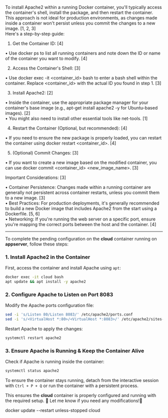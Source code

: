 To install Apache2 within a running Docker container, you'll typically access the container's shell, install the package, and then restart the container. This approach is not ideal for production environments, as changes made inside a container won't persist unless you commit the changes to a new image. [1, 2, 3]  
Here's a step-by-step guide: 
1. Get the Container ID: [4]  

• Use docker ps to list all running containers and note down the ID or name of the container you want to modify. [4]  

2. Access the Container's Shell: [3]  

• Use docker exec -it &lt;container_id&gt; bash to enter a bash shell within the container. Replace &lt;container_id&gt; with the actual ID you found in step 1. [3]  

3. Install Apache2: [2]  

• Inside the container, use the appropriate package manager for your container's base image (e.g., apt-get install apache2 -y for Ubuntu-based images). [2]  
• You might also need to install other essential tools like net-tools. [1]  

4. Restart the Container (Optional, but recommended): [4]  

• If you need to ensure the new package is properly loaded, you can restart the container using docker restart &lt;container_id&gt;. [4]  

5. (Optional) Commit Changes: [3]  

• If you want to create a new image based on the modified container, you can use docker commit &lt;container_id&gt; &lt;new_image_name&gt;. [3]  

Important Considerations: [3]  

• Container Persistence: Changes made within a running container are generally not persistent across container restarts, unless you commit them to a new image. [3]  
• Best Practices: For production deployments, it's generally recommended to build a new Docker image that includes Apache2 from the start using a Dockerfile. [5, 6]  
• Networking: If you're running the web server on a specific port, ensure you're mapping the correct ports between the host and the container. [4]  

************************
To complete the pending configuration on the **cloud** container running on **appserver**, follow these steps:

### **1. Install Apache2 in the Container**
   First, access the container and install Apache using `apt`:

   ```bash
   docker exec -it cloud bash
   apt update && apt install -y apache2
   ```

### **2. Configure Apache to Listen on Port 8083**
   Modify the Apache ports configuration file:

   ```bash
   sed -i 's/Listen 80/Listen 8083/' /etc/apache2/ports.conf
   sed -i 's/<VirtualHost *:80>/<VirtualHost *:8083>/' /etc/apache2/sites-enabled/000-default.conf
   ```

   Restart Apache to apply the changes:

   ```bash
   systemctl restart apache2
   ```

### **3. Ensure Apache is Running & Keep the Container Alive**
   Check if Apache is running inside the container:

   ```bash
   systemctl status apache2
   ```

   To ensure the container stays running, detach from the interactive session with `Ctrl + P + Q` or run the container with a persistent process.

This ensures the **cloud** container is properly configured and running with the required setup. 🚀 Let me know if you need any modifications!

docker update --restart unless-stopped cloud
